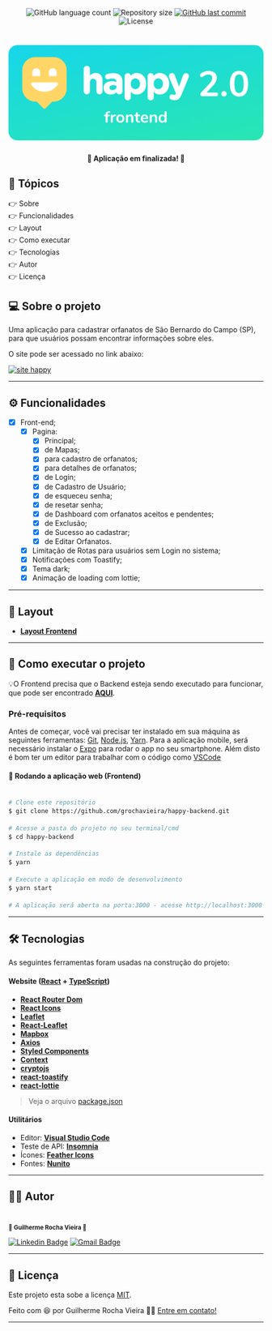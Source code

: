 <p align="center">
  <img alt="GitHub language count" src="https://img.shields.io/github/languages/count/grochavieira/happy-frontend?color=%2304D361&style=flat">

  <img alt="Repository size" src="https://img.shields.io/github/repo-size/grochavieira/happy-frontend?style=flat">
  
  <a href="https://github.com/grochavieira/happy-frontend/commits/master">
    <img alt="GitHub last commit" src="https://img.shields.io/github/last-commit/grochavieira/happy-frontend?style=flat">
  </a>
    
   <img alt="License" src="https://img.shields.io/badge/license-MIT-brightgreen?style=flat">
  
 
</p>
<h1 align="center">
    <img src="./assets/logo_frontend.png" />
</h1>

<h4 align="center"> 
	🚧  Aplicação em finalizada! 🚧
</h4>

## 🏁 Tópicos

<p>
 👉<a href="#-sobre-o-projeto" style="text-decoration: none; "> Sobre</a> <br/>
👉<a href="#-funcionalidades" style="text-decoration: none; "> Funcionalidades</a> <br/>
👉<a href="#-layout" style="text-decoration: none"> Layout</a> <br/>
👉<a href="#-como-executar-o-projeto" style="text-decoration: none"> Como executar</a> <br/>
👉<a href="#-tecnologias" style="text-decoration: none"> Tecnologias</a> <br/>
👉<a href="#-autor" style="text-decoration: none"> Autor</a> <br/>
👉<a href="#user-content--licença" style="text-decoration: none"> Licença</a>

</p>

## 💻 Sobre o projeto

Uma aplicação para cadastrar orfanatos de São Bernardo do Campo (SP), para que usuários possam encontrar informações sobre eles.

O site pode ser acessado no link abaixo:

<a align="center" href="https://grochavieira-happy-frontend.vercel.app/">
    <img alt="site happy" src="https://img.shields.io/static/v1?label=site&message=happy&color=00D0E2&style=flat&logo=vercel">
</a>

---

<a name="-funcionalidades"></a>

## ⚙️ Funcionalidades

- [x] Front-end;
  - [x] Pagina:
    - [x] Principal;
    - [x] de Mapas;
    - [x] para cadastro de orfanatos;
    - [x] para detalhes de orfanatos;
    - [x] de Login;
    - [x] de Cadastro de Usuário;
    - [x] de esqueceu senha;
    - [x] de resetar senha;
    - [x] de Dashboard com orfanatos aceitos e pendentes;
    - [x] de Exclusão;
    - [x] de Sucesso ao cadastrar;
    - [x] de Editar Orfanatos.
  - [x] Limitação de Rotas para usuários sem Login no sistema;
  - [x] Notificações com Toastify;
  - [x] Tema dark;
  - [x] Animação de loading com lottie;

---

## 🎨 Layout

- **[Layout Frontend](https://www.figma.com/file/dVBGraPAX3cyvcH3ynLh2a/Happy-Web-2.0-Copy)**

---

## 🚀 Como executar o projeto

💡O Frontend precisa que o Backend esteja sendo executado para funcionar, que pode ser encontrado **[AQUI](https://github.com/grochavieira/happy-frontend)**.

### Pré-requisitos

Antes de começar, você vai precisar ter instalado em sua máquina as seguintes ferramentas:
[Git](https://git-scm.com), [Node.js](https://nodejs.org/en/), [Yarn](https://classic.yarnpkg.com/en/docs/install).
Para a aplicação mobile, será necessário instalar o [Expo](https://expo.io/) para rodar o app no seu smartphone.
Além disto é bom ter um editor para trabalhar com o código como [VSCode](https://code.visualstudio.com/)

#### 🧭 Rodando a aplicação web (Frontend)

```bash

# Clone este repositório
$ git clone https://github.com/grochavieira/happy-backend.git

# Acesse a pasta do projeto no seu terminal/cmd
$ cd happy-backend

# Instale as dependências
$ yarn

# Execute a aplicação em modo de desenvolvimento
$ yarn start

# A aplicação será aberta na porta:3000 - acesse http://localhost:3000

```

---

## 🛠 Tecnologias

As seguintes ferramentas foram usadas na construção do projeto:

#### **Website** ([React](https://reactjs.org/) + [TypeScript](https://www.typescriptlang.org/))

- **[React Router Dom](https://github.com/ReactTraining/react-router/tree/master/packages/react-router-dom)**
- **[React Icons](https://react-icons.github.io/react-icons/)**
- **[Leaflet](https://leafletjs.com/)**
- **[React-Leaflet](https://react-leaflet.js.org/)**
- **[Mapbox](https://www.mapbox.com/)**
- **[Axios](https://github.com/axios/axios)**
- **[Styled Components](https://styled-components.com/)**
- **[Context](https://pt-br.reactjs.org/docs/context.html)**
- **[cryptojs](https://www.npmjs.com/package/crypto-js)**
- **[react-toastify](https://fkhadra.github.io/react-toastify/introduction)**
- **[react-lottie](https://www.npmjs.com/package/react-lottie)**

> Veja o arquivo [package.json](https://github.com/grochavieira/happy-frontend/blob/master/package.json)

#### **Utilitários**

- Editor: **[Visual Studio Code](https://code.visualstudio.com/)**
- Teste de API: **[Insomnia](https://insomnia.rest/)**
- Ícones: **[Feather Icons](https://feathericons.com/)**
- Fontes: **[Nunito](https://fonts.google.com/specimen/Nunito)**

---

<a name="-autor"></a>

## 🦸‍♂️ **Autor**

<p>
<kbd>
 <img src="https://avatars1.githubusercontent.com/u/48029638?s=460&u=f8d11a7aa9ce76a782ef140a075c5c81be878f00&v=4" width="150px;" alt=""/>
 </kbd>
 <br />
 <sub><strong>🌟 Guilherme Rocha Vieira 🌟</strong></sub>
</p>

[![Linkedin Badge](https://img.shields.io/badge/-Guilherme-blue?style=for-the-badge&logo=Linkedin&logoColor=white&link=https://www.linkedin.com/in/grochavieira/)](https://www.linkedin.com/in/grochavieira/)
[![Gmail Badge](https://img.shields.io/badge/-guirocha.hopeisaba@gmail.com-c14438?style=for-the-badge&logo=Gmail&logoColor=white&link=mailto:guirocha.hopeisaba@gmail.com)](mailto:guirocha.hopeisaba@gmail.com)

---

## 📝 Licença

Este projeto esta sobe a licença [MIT](./LICENSE).

Feito com :satisfied: por Guilherme Rocha Vieira 👋🏽 [Entre em contato!](https://www.linkedin.com/in/grochavieira/)

---
